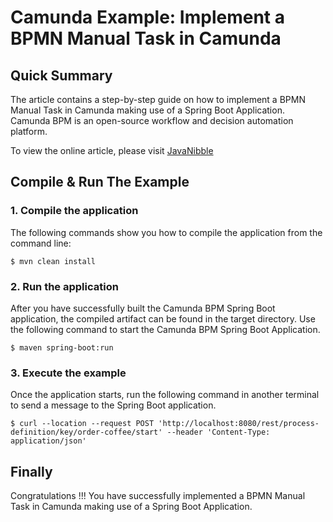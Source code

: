 # Camunda Example: Implement a BPMN Manual Task in Camunda

## Quick Summary
The article contains a step-by-step guide on how to implement a BPMN Manual Task in Camunda making use of a Spring Boot Application. Camunda BPM is an open-source workflow and decision automation platform.

To view the online article, please visit [JavaNibble](https://www.javanibble.com/implement-bpmn-manual-task-in-camunda/)

## Compile & Run The Example

### 1. Compile the application
The following commands show you how to compile the application from the command line:

```shell
$ mvn clean install
```

### 2. Run the application
After you have successfully built the Camunda BPM Spring Boot application, the compiled artifact can be found in the target directory. Use the following command to start the Camunda BPM Spring Boot Application.

```shell
$ maven spring-boot:run
```

### 3. Execute the example
Once the application starts, run the following command in another terminal to send a message to the Spring Boot application.

```shell
$ curl --location --request POST 'http://localhost:8080/rest/process-definition/key/order-coffee/start' --header 'Content-Type: application/json'
``` 

## Finally
Congratulations !!! You have successfully implemented a BPMN Manual Task in Camunda making use of a Spring Boot Application.
